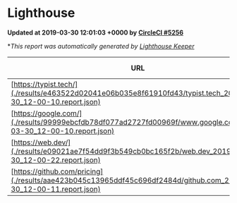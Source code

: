 
# Lighthouse

**Updated at 2019-03-30 12:01:03 +0000 by [CircleCI #5256](https://circleci.com/gh/ItinerisLtd/lighthouse-keeper-example/5256)**

**This report was automatically generated by [Lighthouse Keeper](https://github.com/itinerisltd/lighthouse-keeper)*

| URL | Performance | Accessibility | Best Practices | SEO | PWA | Updated At |
| --- | --- | --- | --- | --- | --- | --- |
| [https://typist.tech/](./results/e463522d02041e06b035e8f61910fd43/typist.tech_2019-03-30_12-00-10.report.json) | 1 |  |  |  |  | 2019-03-30T12:00:10.475Z |
| [https://google.com/](./results/99999ebcfdb78df077ad2727fd00969f/www.google.com_2019-03-30_12-00-10.report.json) | 0.95 | 0.71 | 0.93 | 0.82 | 0.58 | 2019-03-30T12:00:10.656Z |
| [https://web.dev/](./results/e09021ae7f54dd9f3b549cb0bc165f2b/web.dev_2019-03-30_12-00-22.report.json) | 0.97 | 0.93 | 1 | 0.96 | 1 | 2019-03-30T12:00:22.578Z |
| [https://github.com/pricing](./results/aae423b045c13965ddf45c696df2484d/github.com_2019-03-30_12-00-11.report.json) | 0.87 | 0.89 | 0.93 | 0.9 | 0.58 | 2019-03-30T12:00:11.775Z |
